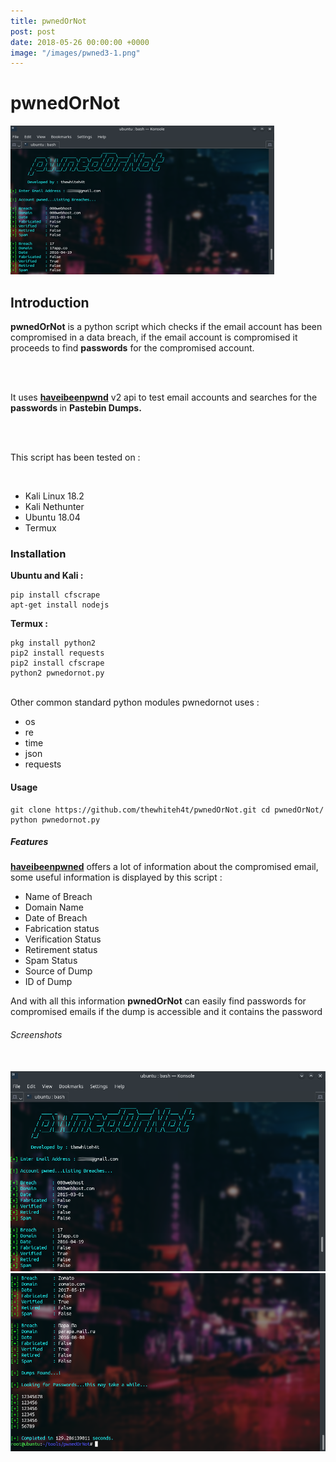 ```yaml
---
title: pwnedOrNot
post: post
date: 2018-05-26 00:00:00 +0000
image: "/images/pwned3-1.png"
---
```

<h1 class="cyan-text title">pwnedOrNot</h1>

<img class="responsive-img z-depth-5" src="/images/pwned3.png">

<h2 class="cyan-text subtitle">Introduction</h2>

<p class="content white-text">

<b>pwnedOrNot</b> is a python script which checks if the email account has  been compromised in a data breach, if the email account is compromised  it proceeds to find <b>passwords</b> for the compromised account.

<br> <br>

It uses <b><a href="[**https://haveibeenpwned.com/API/v2**](https://haveibeenpwned.com/api/v2)">haveibeenpwnd</a></b> v2 api to test email accounts and searches for the <b> passwords </b> in <b>Pastebin Dumps.</b>

<br><br>

This script has been tested on :

<br>

<ul>
<li>Kali Linux 18.2</li>
<li>Kali Nethunter</li>
<li>Ubuntu 18.04</li>
<li>Termux</li>
</ul>

<h3 class="cyan-text subtitle">Installation</h3>

<b class="cyan-text">Ubuntu and Kali :</b>

<pre><code class="grey darken-4 red-text">pip install cfscrape
apt-get install nodejs
</code></pre>

<b class="cyan-text">Termux :</b>
<br>
<pre><code class="grey darken-4 red-text">pkg install python2
pip2 install requests
pip2 install cfscrape
python2 pwnedornot.py
</code></pre>
<br>
Other common standard python modules pwnedornot uses :

<ul class="cyan-text"> 
<li>os</li> 
<li>re</li> 
<li>time</li>
<li>json</li> 
<li>requests</li> 
</ul> 
<h4 class="cyan-text subtitle">Usage</h4> 
<pre><code class="grey darken-4 red-text">git clone https://github.com/thewhiteh4t/pwnedOrNot.git cd pwnedOrNot/ python pwnedornot.py </code></pre> 
<h5 class="cyan-text subtitle">Features</h5> 
<b><a href="https://haveibeenpwned.com/API/v2">haveibeenpwned</a></b> offers a lot of information about the compromised email, some useful information is displayed by this script : 
<ul class="cyan-text"> 
<li>Name of Breach</li> 
<li>Domain Name</li> 
<li>Date of Breach</li> 
<li>Fabrication status</li> 
<li>Verification Status</li> 
<li>Retirement status</li> 
<li>Spam Status</li> 
<li>Source of Dump</li> 
<li>ID of Dump</li> 
</ul> 
And with all this information <b>pwnedOrNot</b> can easily find passwords for compromised emails if the dump is accessible and it contains the password 
<br> 
<h6 class="cyan-text subtitle">Screenshots</h6> 
<br> 
<img class="responsive-img z-depth-5" src="/images/pwned1.png"> 
<img class="responsive-img z-depth-5" src="/images/pwned2.png"> 
